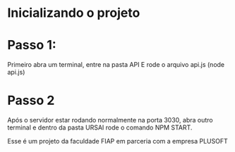 # Inicializando o projeto

# Passo 1:
Primeiro abra um terminal, entre na pasta API E rode o arquivo api.js (node api.js)

# Passo 2 
Após o servidor estar rodando normalmente na porta 3030, abra outro terminal e dentro da pasta URSAI rode o comando NPM START.

Esse é um projeto da faculdade FIAP em parceria com a empresa PLUSOFT
